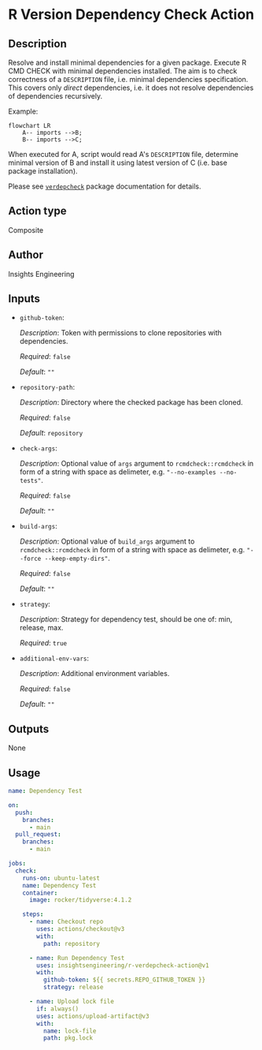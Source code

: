 # R Version Dependency Check Action

## Description

Resolve and install minimal dependencies for a given package. Execute R CMD CHECK with minimal dependencies installed.
The aim is to check correctness of a `DESCRIPTION` file, i.e. minimal dependencies specification.
This covers only _direct_ dependencies, i.e. it does not resolve dependencies of dependencies recursively.

Example:
```mermaid
flowchart LR
    A-- imports -->B;
    B-- imports -->C;
```

When executed for A, script would read A's `DESCRIPTION` file, determine minimal version of B and install it using latest version of C (i.e. base package installation).

Please see [`verdepcheck`](https://github.com/insightsengineering/verdepcheck) package documentation for details.

## Action type
Composite

## Author
Insights Engineering

## Inputs
* `github-token`:

  _Description_: Token with permissions to clone repositories with dependencies.

  _Required_: `false`

  _Default_: `""`

* `repository-path`:

  _Description_: Directory where the checked package has been cloned.

  _Required_: `false`

  _Default_: `repository`

* `check-args`:

  _Description_: Optional value of `args` argument to `rcmdcheck::rcmdcheck` in form of a string with space as delimeter, e.g. `"--no-examples --no-tests"`.

  _Required_: `false`

  _Default_: `""`

* `build-args`:

  _Description_: Optional value of `build_args` argument to `rcmdcheck::rcmdcheck` in form of a string with space as delimeter, e.g. `"--force --keep-empty-dirs"`.

  _Required_: `false`

  _Default_: `""`

* `strategy`:

  _Description_: Strategy for dependency test, should be one of: min, release, max.

  _Required_: `true`

* `additional-env-vars`:

  _Description_: Additional environment variables.

  _Required_: `false`

  _Default_: `""`


## Outputs

None

## Usage

```yaml
name: Dependency Test

on:
  push:
    branches:
      - main
  pull_request:
    branches:
      - main

jobs:
  check:
    runs-on: ubuntu-latest
    name: Dependency Test
    container:
      image: rocker/tidyverse:4.1.2

    steps:
      - name: Checkout repo
        uses: actions/checkout@v3
        with:
          path: repository

      - name: Run Dependency Test
        uses: insightsengineering/r-verdepcheck-action@v1
        with:
          github-token: ${{ secrets.REPO_GITHUB_TOKEN }}
          strategy: release

      - name: Upload lock file
        if: always()
        uses: actions/upload-artifact@v3
        with:
          name: lock-file
          path: pkg.lock
```
